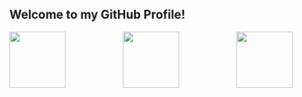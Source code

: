 ## Welcome to my GitHub Profile!
<div style="display: flex; justify-content: space-between;">
<img src="https://cdn.jsdelivr.net/gh/devicons/devicon@latest/icons/javascript/javascript-original.svg" width="100"/>
<img src="https://cdn.jsdelivr.net/gh/devicons/devicon@latest/icons/python/python-original-wordmark.svg" width="100"/>
<img src="https://cdn.jsdelivr.net/gh/devicons/devicon@latest/icons/json/json-original.svg" width="100"/>
</div>

